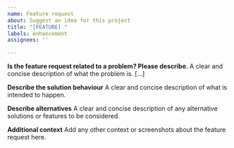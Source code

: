 ```yaml
---
name: Feature request
about: Suggest an idea for this project
title: "[FEATURE] "
labels: enhancement
assignees: ''

---
```


**Is the feature request related to a problem? Please describe.**
A clear and concise description of what the problem is. [...]

**Describe the solution behaviour**
A clear and concise description of what is intended to happen.

**Describe alternatives**
A clear and concise description of any alternative solutions or features to be considered.

**Additional context**
Add any other context or screenshots about the feature request here.